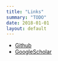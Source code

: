 ```yaml
---
title: "Links"
summary: "TODO"
date: 2018-01-01
layout: default
---
```


* [Github](https://github.com/tttor)
* [GoogleScholar](https://scholar.google.com/citations?user=AYOBcPYAAAAJ)
